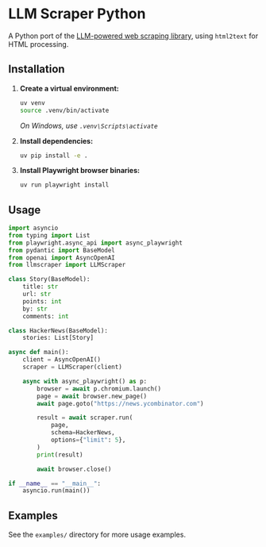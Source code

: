 # LLM Scraper Python

A Python port of the [LLM-powered web scraping library](https://github.com/mishushakov/llm-scraper), using `html2text` for HTML processing.

## Installation

1.  **Create a virtual environment:**
    ```bash
    uv venv
    source .venv/bin/activate
    ```
    *On Windows, use `.venv\Scripts\activate`*

2.  **Install dependencies:**
    ```bash
    uv pip install -e .
    ```

3.  **Install Playwright browser binaries:**
    ```bash
    uv run playwright install
    ```

## Usage
```python
import asyncio
from typing import List
from playwright.async_api import async_playwright
from pydantic import BaseModel
from openai import AsyncOpenAI
from llmscraper import LLMScraper

class Story(BaseModel):
    title: str
    url: str
    points: int
    by: str
    comments: int

class HackerNews(BaseModel):
    stories: List[Story]

async def main():
    client = AsyncOpenAI()
    scraper = LLMScraper(client)

    async with async_playwright() as p:
        browser = await p.chromium.launch()
        page = await browser.new_page()
        await page.goto("https://news.ycombinator.com")

        result = await scraper.run(
            page,
            schema=HackerNews,
            options={"limit": 5},
        )
        print(result)

        await browser.close()

if __name__ == "__main__":
    asyncio.run(main())
```

## Examples

See the `examples/` directory for more usage examples.
